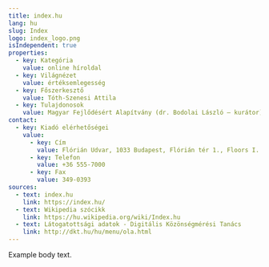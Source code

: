 ```yaml
---
title: index.hu
lang: hu
slug: Index
logo: index_logo.png
isIndependent: true
properties:
  - key: Kategória
    value: online híroldal
  - key: Világnézet
    value: értéksemlegesség
  - key: Főszerkesztő
    value: Tóth-Szenesi Attila
  - key: Tulajdonosok
    value: Magyar Fejlődésért Alapítvány (dr. Bodolai László – kurátor)
contact:
  - key: Kiadó elérhetőségei
    value:
      - key: Cím
        value: Flórián Udvar, 1033 Budapest, Flórián tér 1., Floors I. and II.
      - key: Telefon
        value: +36 555-7000
      - key: Fax
        value: 349-0393
sources:
  - text: index.hu
    link: https://index.hu/
  - text: Wikipedia szócikk
    link: https://hu.wikipedia.org/wiki/Index.hu
  - text: Látogatottsági adatok - Digitális Közönségmérési Tanács
    link: http://dkt.hu/hu/menu/ola.html
---
```


Example body text.

